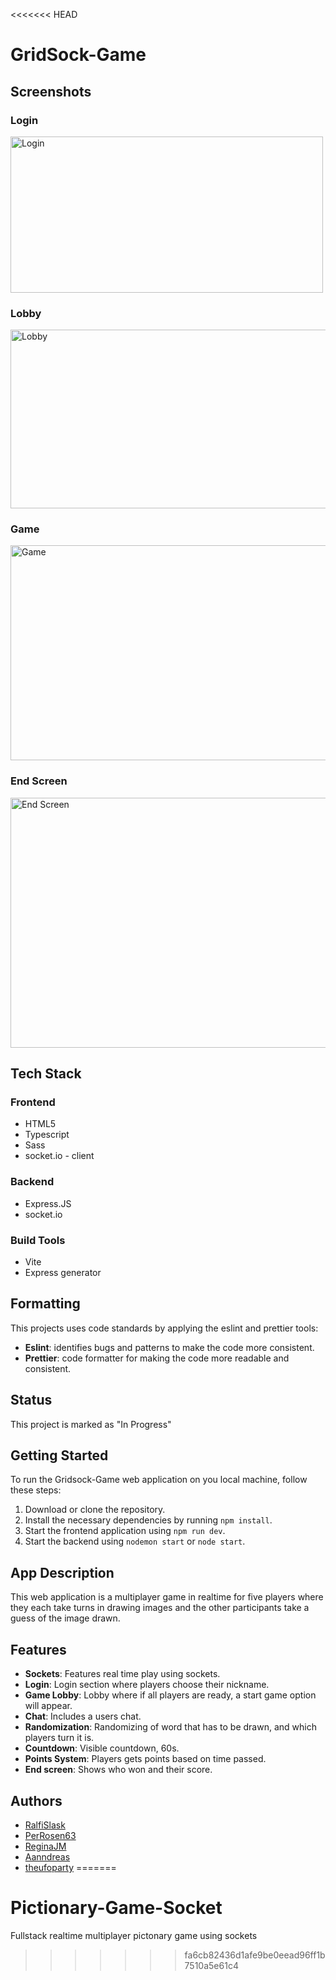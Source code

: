 <<<<<<< HEAD
# GridSock-Game

## Screenshots

### Login

<img src="https://github.com/RalfiSlask/GridSock-Game/assets/112242026/a9badb1b-bec7-4a5b-b372-24b0803e5a3d" height="250" width="500" alt="Login">

### Lobby

<img src="https://github.com/RalfiSlask/GridSock-Game/assets/112242026/3318f466-0370-48cc-97c9-5c22eb49ff45" width="506" height="286" alt="Lobby">

### Game

<img src="https://github.com/RalfiSlask/GridSock-Game/assets/112242026/4554b449-bf50-4f01-ac90-34c7d8a270f9" width="506" height="344" alt="Game">

### End Screen

<img src="https://github.com/RalfiSlask/GridSock-Game/assets/112242026/119d2e63-b410-4734-aecd-8b326ca8cf30" width="506" height="400" alt="End Screen">

## Tech Stack

### Frontend

- HTML5
- Typescript
- Sass
- socket.io - client

### Backend

- Express.JS
- socket.io

### Build Tools

- Vite
- Express generator

## Formatting

This projects uses code standards by applying the eslint and prettier tools:

- **Eslint**: identifies bugs and patterns to make the code more consistent.
- **Prettier**: code formatter for making the code more readable and consistent.

## Status

This project is marked as "In Progress"

## Getting Started

To run the Gridsock-Game web application on you local machine, follow these steps:

1. Download or clone the repository.
2. Install the necessary dependencies by running `npm install`.
3. Start the frontend application using `npm run dev`.
4. Start the backend using `nodemon start` or `node start`.

## App Description

This web application is a multiplayer game in realtime for five players where they each take turns in drawing images and the other participants take a guess of the image drawn.

## Features

- **Sockets**: Features real time play using sockets.
- **Login**: Login section where players choose their nickname.
- **Game Lobby**: Lobby where if all players are ready, a start game option will appear.
- **Chat**: Includes a users chat.
- **Randomization**: Randomizing of word that has to be drawn, and which players turn it is.
- **Countdown**: Visible countdown, 60s.
- **Points System**: Players gets points based on time passed.
- **End screen**: Shows who won and their score.

## Authors

- [RalfiSlask](https://github.com/RalfiSlask)
- [PerRosen63](https://github.com/PerRosen63)
- [ReginaJM](https://github.com/ReginaJM)
- [Aanndreas](https://github.com/Aanndreas)
- [theufoparty](https://github.com/theufoparty)
=======
# Pictionary-Game-Socket
Fullstack realtime multiplayer pictonary game using sockets
>>>>>>> fa6cb82436d1afe9be0eead96ff1b7510a5e61c4
